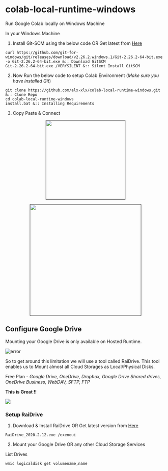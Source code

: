 # colab-local-runtime-windows
 Run Google Colab locally on Windows Machine

In your Windows Machine

1. Install Git-SCM using the below code OR Get latest from [Here](https://git-scm.com/downloads)
```
curl https://github.com/git-for-windows/git/releases/download/v2.26.2.windows.1/Git-2.26.2-64-bit.exe -o Git-2.26.2-64-bit.exe &:: Download GitSCM
Git-2.26.2-64-bit.exe /VERYSILENT &:: Silent Install GitSCM
```



2. Now Run the below code to setup Colab Environment (*Make sure you have installed Git*)
```
git clone https://github.com/alx-xlx/colab-local-runtime-windows.git &:: Clone Repo
cd colab-local-runtime-windows
install.bat &:: Installing Requirements
```

3. Copy Paste & Connect

<p align="center">
<a href="" rel="nofollow"><img src="https://i.imgur.com/03c6C0H.png" height="250" style="max-width:90%;display:block;margin-left:auto;margin-right:auto;"></a></p>

<p align="center">
<a href="" rel="nofollow"><img src="https://i.imgur.com/LeVuhNM.png" height="350" style="max-width:90%;display:block;margin-left:auto;margin-right:auto;"></a></p>

## Configure Google Drive

Mounting your Google Drive is only available on Hosted Runtime.

![error](https://i.imgur.com/EGK13iO.png)

So to get around this limitation we will use a tool called RaiDrive. This tool enables us to Mount almost all Cloud Storages as Local/Physical Disks.

Free Plan - *Google Drive, OneDrive, Dropbox, Google Drive Shared drives, OneDrive Business, WebDAV, SFTP, FTP*

**This is Great !!**

![](https://i.imgur.com/K00V44O.png)

### Setup RaiDrive
1. Download & Install RaiDrive OR Get latest version from [Here](https://www.raidrive.com/download)

  ```
  RaiDrive_2020.2.12.exe /exenoui
  ```
2. Mount your Google Drive OR any other Cloud Storage Services

List Drives
```
wmic logicaldisk get volumename,name
```
